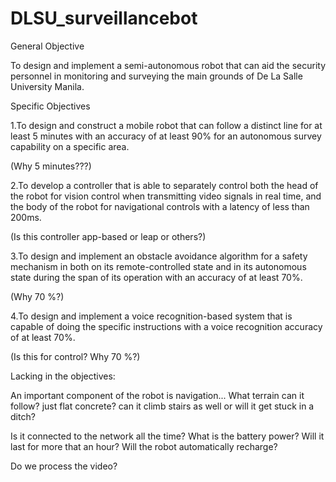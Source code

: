 # DLSU_surveillancebot
General Objective

To design and implement a semi-autonomous robot that can aid the security personnel in monitoring and surveying the main grounds of De La Salle University Manila.

Specific Objectives

1.To design and construct a mobile robot that can follow a distinct line for at least 5 minutes with an accuracy of at least 90% for an autonomous survey capability on a specific area.

(Why 5 minutes???)

2.To develop a controller that is able to separately control both the head of the robot for vision control when transmitting video signals in real time, and the body of the robot for navigational controls with a latency of less than 200ms.

(Is this controller app-based or leap or others?)

3.To design and implement an obstacle avoidance algorithm for a safety mechanism in both on its remote-controlled state and in its autonomous state during the span of its operation with an accuracy of at least 70%.

(Why 70 %?)

4.To design and implement a voice recognition-based system that is capable of doing the specific instructions with a voice recognition accuracy of at least 70%.

(Is this for control? Why 70 %?)

Lacking in the objectives:

An important component of the robot is navigation... What terrain can it follow? just flat concrete? can it climb stairs as well or will it get stuck in a ditch?

Is it connected to the network all the time? What is the battery power? Will it last for more that an hour? Will the robot automatically recharge?

Do we process the video?
